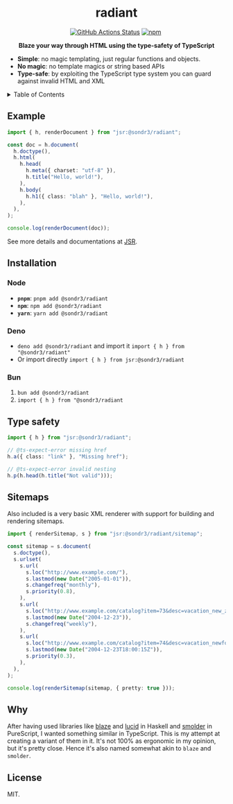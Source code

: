 <h1 align="center">radiant</h1>
<p align="center">
    <a href="https://github.com/sondr3/radiant/actions"><img alt="GitHub Actions Status" src="https://github.com/sondr3/radiant/workflows/pipeline/badge.svg" /></a>
    <a href="https://www.npmjs.com/package/@sondr3/radiant"><img alt="npm" src="https://img.shields.io/npm/v/@sondr3/radiant" /></a>
    <a href="https://jsr.io/@sondr3/radiant"> <img src="https://jsr.io/badges/@sondr3/radiant" alt="" /></a>
</p>

<p align="center">
  <b>Blaze your way through HTML using the type-safety of TypeScript</b>
</p>

- **Simple**: no magic templating, just regular functions and objects.
- **No magic**: no template magics or string based APIs
- **Type-safe**: by exploiting the TypeScript type system you can guard against invalid HTML and XML

<details>
<summary>Table of Contents</summary>
<br />

- [Example](#example)
- [Installation](#installation)
- [Type safety](#type-safety)
- [Why](#why)
- [License](#license)

</details>

## Example

```ts
import { h, renderDocument } from "jsr:@sondr3/radiant";

const doc = h.document(
  h.doctype(),
  h.html(
    h.head(
      h.meta({ charset: "utf-8" }),
      h.title("Hello, world!"),
    ),
    h.body(
      h.h1({ class: "blah" }, "Hello, world!"),
    ),
  ),
);

console.log(renderDocument(doc));
```

See more details and documentations at [JSR](https://jsr.io/@sondr3/radiant).

## Installation

### Node

- **`pnpm`**: `pnpm add @sondr3/radiant`
- **`npm`**: `npm add @sondr3/radiant` 
- **`yarn`**: `yarn add @sondr3/radiant` 

### Deno

- `deno add @sondr3/radiant` and import it `import { h } from "@sondr3/radiant"`
- Or import directly `import { h } from jsr:@sondr3/radiant`

### Bun

1. `bun add @sondr3/radiant`
1. `import { h } from "@sondr3/radiant`

## Type safety

```ts
import { h } from "jsr:@sondr3/radiant";

// @ts-expect-error missing href
h.a({ class: "link" }, "Missing href");

// @ts-expect-error invalid nesting
h.p(h.head(h.title("Not valid")));
```

## Sitemaps

Also included is a very basic XML renderer with support for building and rendering sitemaps.

```ts
import { renderSitemap, s } from "jsr:@sondr3/radiant/sitemap";

const sitemap = s.document(
  s.doctype(),
  s.urlset(
    s.url(
      s.loc("http://www.example.com/"),
      s.lastmod(new Date("2005-01-01")),
      s.changefreq("monthly"),
      s.priority(0.8),
    ),
    s.url(
      s.loc("http://www.example.com/catalog?item=73&desc=vacation_new_zealand"),
      s.lastmod(new Date("2004-12-23")),
      s.changefreq("weekly"),
    ),
    s.url(
      s.loc("http://www.example.com/catalog?item=74&desc=vacation_newfoundland"),
      s.lastmod(new Date("2004-12-23T18:00:15Z")),
      s.priority(0.3),
    ),
  ),
);

console.log(renderSitemap(sitemap, { pretty: true }));
```

## Why

After having used libraries like [blaze][blaze] and [lucid][lucid] in Haskell and [smolder][smolder] in PureScript, I
wanted something similar in TypeScript. This is my attempt at creating a variant of them in it. It's not 100% as
ergonomic in my opinion, but it's pretty close. Hence it's also named somewhat akin to `blaze` and `smolder`.

## License

MIT.

[blaze]: https://jaspervdj.be/blaze/
[lucid]: https://github.com/chrisdone/lucid/tree/master/lucid2
[smolder]: https://github.com/bodil/purescript-smolder